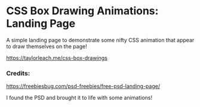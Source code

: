 # CSS Box Drawing Animations: Landing Page
A simple landing page to demonstrate some nifty CSS animation that appear to draw themselves on the page!

https://taylorleach.me/css-box-drawings

### Credits:
https://freebiesbug.com/psd-freebies/free-psd-landing-page/

I found the PSD and brought it to life with some animations!
